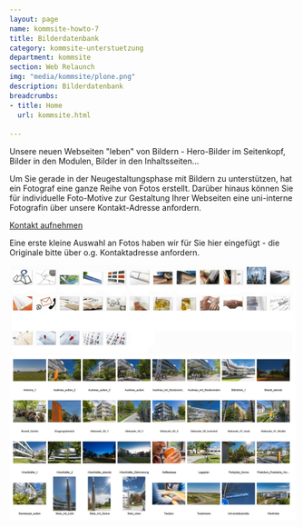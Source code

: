 ```yaml
---
layout: page
name: kommsite-howto-7
title: Bilderdatenbank
category: kommsite-unterstuetzung
department: kommsite
section: Web Relaunch
img: "media/kommsite/plone.png"
description: Bilderdatenbank
breadcrumbs:
- title: Home
  url: kommsite.html

---
```


Unsere neuen Webseiten "leben" von Bildern - Hero-Bilder im Seitenkopf, Bilder in den Modulen, Bilder in den Inhaltsseiten...

Um Sie gerade in der Neugestaltungsphase mit Bildern zu unterstützen, hat ein Fotograf eine ganze Reihe von Fotos erstellt. Darüber hinaus können Sie für individuelle Foto-Motive zur Gestaltung Ihrer Webseiten eine uni-interne Fotografin über unsere Kontakt-Adresse anfordern.

<a class="btn btn-xl btn-theme-colored" href="mailto:homepage@unibw.de"><i class="fa fa-envelope-o"></i> Kontakt aufnehmen</a>


Eine erste kleine Auswahl an Fotos haben wir für Sie hier eingefügt - die Originale bitte über o.g. Kontaktadresse anfordern.

<img src="media/kommsite/fototeaser.jpg">

<img src="media/kommsite/fototeaser2.jpg">
